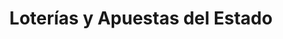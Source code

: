 ---
title: "Loterías y Apuestas del Estado"
url: /madrid/loterias-y-apuestas-del-estado-calle-de-la-infanta-mercedes/
shop: lotería
---